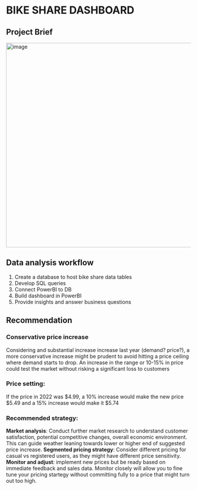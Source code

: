 # BIKE SHARE DASHBOARD
## Project Brief

<img width="557" alt="image" src="https://github.com/user-attachments/assets/58113ba9-ae9b-43ca-bbe3-7897639bb61e" />

## Data analysis workflow
1. Create a database to host bike share data tables
2. Develop SQL queries
3. Connect PowerBI to DB
4. Build dashboard in PowerBI
5. Provide insights and answer business questions

## Recommendation
### Conservative price increase
Considering and substantial increase increase last year (demand? price?), a more conservative increase might be prudent to avoid hitting a price ceiling where demand starts to drop. An increase in the range or 10-15% in price could test the market without risking a significant loss to customers
### Price setting:
If the price in 2022 was $4.99, a 10% increase would make the new price $5.49 and a 15% increase would make it $5.74

### Recommended strategy: 
__Market analysis__: Conduct further market research to understand customer satisfaction, potential competitive changes, overall economic environment. This can guide weather leaning towards lower or higher end of suggested price increase.
__Segmented pricing strategy__: Consider different pricing for casual vs registered users, as they might have different price sensitivity.
__Monitor and adjust__: implement new prices but be ready based on immediate feedback and sales data. Monitor closely will allow you to fine tune your pricing startegy without committing fully to a price that might turn out too high.

